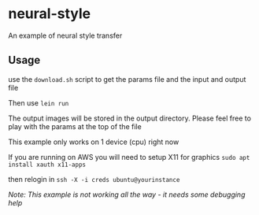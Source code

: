 <!---
  Licensed to the Apache Software Foundation (ASF) under one
  or more contributor license agreements.  See the NOTICE file
  distributed with this work for additional information
  regarding copyright ownership.  The ASF licenses this file
  to you under the Apache License, Version 2.0 (the
  "License"); you may not use this file except in compliance
  with the License.  You may obtain a copy of the License at

    http://www.apache.org/licenses/LICENSE-2.0

  Unless required by applicable law or agreed to in writing,
  software distributed under the License is distributed on an
  "AS IS" BASIS, WITHOUT WARRANTIES OR CONDITIONS OF ANY
  KIND, either express or implied.  See the License for the
  specific language governing permissions and limitations
  under the License.
-->

# neural-style

An example of neural style transfer

## Usage

use the `download.sh` script to get the params file and the input and output file

Then use `lein run`

The output images will be stored in the output directory. Please feel free to play with the params at the top of the file


This example only works on 1 device (cpu) right now

If you are running on AWS you will need to setup X11 for graphics
`sudo apt install xauth x11-apps`

then relogin in `ssh -X -i creds ubuntu@yourinstance`


_Note: This example is not working all the way - it needs some debugging help_


